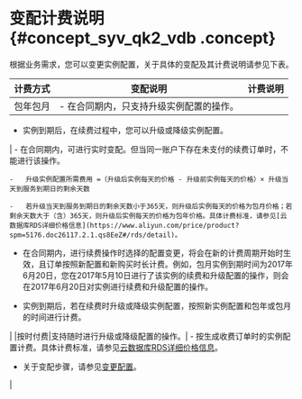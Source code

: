 # 变配计费说明 {#concept_syv_qk2_vdb .concept}

根据业务需求，您可以变更实例配置，关于具体的变配及其计费说明请参见下表。

|计费方式|变配说明|计费说明|
|----|----|----|
|包年包月| -   在合同期内，只支持升级实例配置的操作。

-   实例到期后，在续费过程中，您可以升级或降级实例配置。

 | -   在合同期内，可进行实时变配。但当同一账户下存在未支付的续费订单时，不能进行该操作。

    -   升级实例配置所需费用 =（升级后实例每天的价格 - 升级前实例每天的价格）× 升级当天到服务到期日的剩余天数

    -   若升级当天到服务到期日的剩余天数小于365天，则升级后实例每天的价格为包月价格；若剩余天数大于（含）365天，则升级后实例每天的价格为包年价格。具体计费标准，请参见[云数据库RDS详细价格信息](https://www.aliyun.com/price/product?spm=5176.doc26117.2.1.qs8EeZ#/rds/detail)。

-   在合同期内，进行续费操作时选择的配置变更，将会在新的计费周期开始时生效，且订单按照新配置和新购买时长计费。例如，包月实例到期时间为2017年6月20日，您在2017年5月10日进行了该实例的续费和升级配置的操作，则会在2017年6月20日对实例进行续费和升级配置的操作。

-   实例到期后，若在续费时升级或降级实例配置，按照新实例配置和包年或包月的时间进行计费。

 |
|按时付费|支持随时进行升级或降级配置的操作。| -   按生成收费订单时的实例配置计费。具体计费标准，请参见[云数据库RDS详细价格信息](https://www.aliyun.com/price/product?spm=5176.doc26117.2.1.qs8EeZ#/rds/detail)。

-   关于变配步骤，请参见[变更配置](../cn.zh-CN/用户指南/实例管理/变更配置.md#)。

 |

